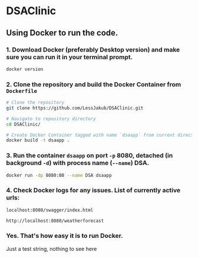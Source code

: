 # DSAClinic

## Using Docker to run the code.

### 1. Download Docker (preferably Desktop version) and make sure you can run it in your terminal prompt.
```sh
docker version
```

### 2. Clone the repository and build the Docker Container from `Dockerfile`
```sh
# Clone the repository
git clone https://github.com/LessJakub/DSAClinic.git

# Navigate to repository directory
cd DSAClinic/

# Create Docker Container tagged with name `dsaapp` from current directory containing `Dockerfile`.
docker build -t dsaapp .
```

### 3. Run the container `dsaapp` on port `-p` 8080, detached (in background `-d`) with process name (`--name`) DSA.
```sh
docker run -dp 8080:80 --name DSA dsaapp
```

### 4. Check Docker logs for any issues. List of currently active urls:
```sh
localhost:8080/swagger/index.html
```

```sh
http://localhost:8080/weatherforecast
```

### Yes. That's how easy it is to run Docker.

Just a test string, nothing to see here
